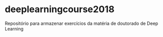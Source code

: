 # deeplearningcourse2018
Repositório para armazenar exercícios da matéria de doutorado de Deep Learning

